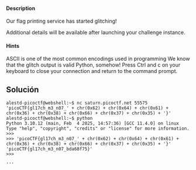 #### Description

Our flag printing service has started glitching!

Additional details will be available after launching your challenge instance.

#### Hints 

ASCII is one of the most common encodings used in programming
We know that the glitch output is valid Python, somehow!
Press Ctrl and c on your keyboard to close your connection and return to the command prompt.

## Solución

```
alestd-picoctf@webshell:~$ nc saturn.picoctf.net 55575
'picoCTF{gl17ch_m3_n07_' + chr(0x62) + chr(0x64) + chr(0x61) + chr(0x36) + chr(0x38) + chr(0x66) + chr(0x37) + chr(0x35) + '}'
alestd-picoctf@webshell:~$ python
Python 3.10.12 (main, Feb  4 2025, 14:57:36) [GCC 11.4.0] on linux
Type "help", "copyright", "credits" or "license" for more information.
>>> 
>>> 'picoCTF{gl17ch_m3_n07_' + chr(0x62) + chr(0x64) + chr(0x61) + chr(0x36) + chr(0x38) + chr(0x66) + chr(0x37) + chr(0x35) + '}'
'picoCTF{gl17ch_m3_n07_bda68f75}'
>>> 

'''
